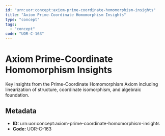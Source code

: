 ```yaml
---
id: "urn:uor:concept:axiom-prime-coordinate-homomorphism-insights"
title: "Axiom Prime-Coordinate Homomorphism Insights"
type: "concept"
tags:
  - "concept"
code: "UOR-C-163"
---
```


# Axiom Prime-Coordinate Homomorphism Insights

Key insights from the Prime-Coordinate Homomorphism Axiom including linearization of structure, coordinate isomorphism, and algebraic foundation.

## Metadata

- **ID:** urn:uor:concept:axiom-prime-coordinate-homomorphism-insights
- **Code:** UOR-C-163
